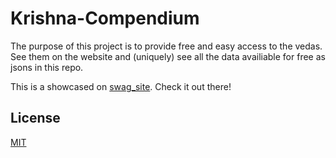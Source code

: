 # Krishna-Compendium
The purpose of this project is to provide free and easy access to the vedas. See them on the website and (uniquely) see all the data availiable for free as jsons in this repo.

This is a showcased on [swag_site](https://swag31415.github.io/Portfolio/). Check it out there!

## License
[MIT](https://choosealicense.com/licenses/mit/)